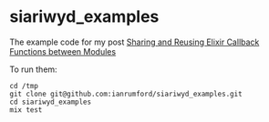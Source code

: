# siariwyd_examples

The example code for my post [Sharing and Reusing Elixir Callback Functions between Modules](<http://ianrumford.github.io/elixir/siariwyd/callback/function/share/reuse/2016/11/17/siariwyd.html>)

To run them:

    cd /tmp
    git clone git@github.com:ianrumford/siariwyd_examples.git
    cd siariwyd_examples
    mix test
